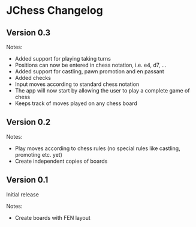 # JChess Changelog

## Version 0.3

Notes:
* Added support for playing taking turns
* Positions can now be entered in chess notation, i.e. e4, d7, ...
* Added support for castling, pawn promotion and en passant
* Added checks
* Input moves according to standard chess notation
* The app will now start by allowing the user to play a complete game of chess
* Keeps track of moves played on any chess board

## Version 0.2

Notes:
* Play moves according to chess rules (no special rules like castling, promoting etc. yet)
* Create independent copies of boards

## Version 0.1

Initial release

Notes:
* Create boards with FEN layout
